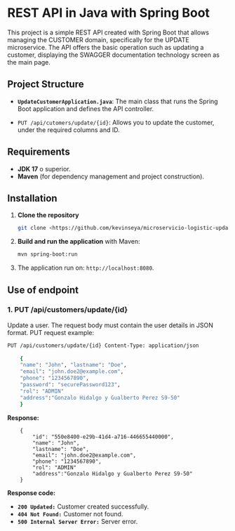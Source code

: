 # REST API in Java with Spring Boot

This project is a simple REST API created with Spring Boot that allows managing the CUSTOMER domain, specifically for the UPDATE microservice. The API offers the basic operation such as updating a customer, displaying the SWAGGER documentation technology screen as the main page.
## Project Structure

- **`UpdateCustomerApplication.java`**: The main class that runs the Spring Boot application and defines the API controller.

- `PUT /api/cutomers/update/{id}`: Allows you to update the customer, under the required columns and ID.

## Requirements

- **JDK 17** o superior.
- **Maven** (for dependency management and project construction).

## Installation

1. **Clone the repository**

    ```bash
    git clone <https://github.com/kevinseya/microservicio-logistic-update-customer.git>
    ```

2. **Build and run the application** with Maven:

    ```bash
    mvn spring-boot:run
    ```

3. The application run on: `http://localhost:8080`.

## Use of endpoint

### 1. PUT /api/customers/update/{id}

Update a user. The request body must contain the user details in JSON format.
PUT request example:
```bash
PUT /api/customers/update/{id} Content-Type: application/json
    
    { 
    "name": "John", "lastname": "Doe",
    "email": "john.doe2@example.com",
    "phone": "1234567890",
    "password": "securePassword123",
    "rol": "ADMIN" 
    "address":"Gonzalo Hidalgo y Gualberto Perez S9-50"
    }
```
**Response:**
```plaintext
    {
        "id": "550e8400-e29b-41d4-a716-446655440000",
        "name": "John",
        "lastname": "Doe",
        "email": "john.doe2@example.com",
        "phone": "1234567890",
        "rol": "ADMIN"
        "address":"Gonzalo Hidalgo y Gualberto Perez S9-50"
    }
```
**Response code:**

- **`200 Updated:`** Customer created successfully.
- **`404 Not Found:`** Customer not found.
- **`500 Internal Server Error:`** Server error.
